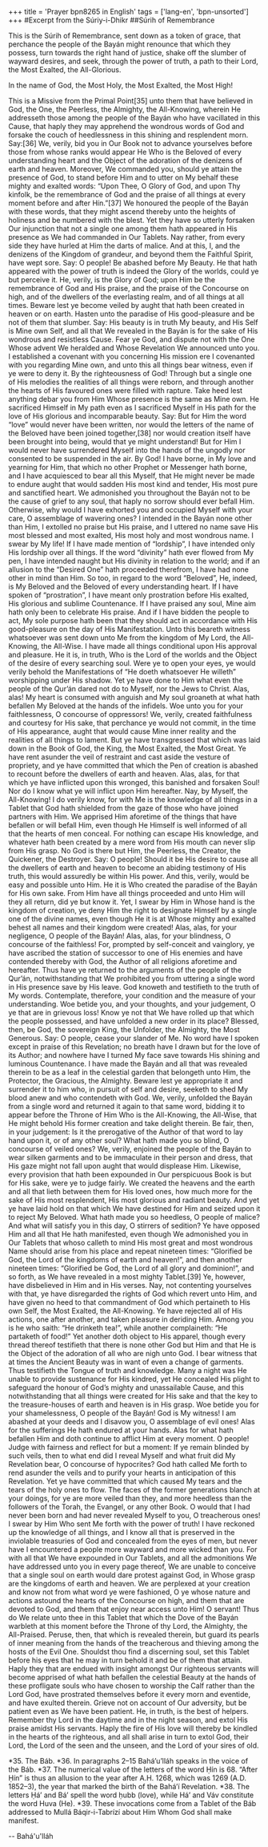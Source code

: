 +++
title = 'Prayer bpn8265 in English'
tags = ['lang-en', 'bpn-unsorted']
+++
#Excerpt from the Súriy-i-Dhikr
##Súrih of Remembrance

This is the Súrih of Remembrance, sent down as a token of grace, that perchance the people of the Bayán might renounce that which they possess, turn towards the right hand of justice, shake off the slumber of wayward desires, and seek, through the power of truth, a path to their Lord, the Most Exalted, the All-Glorious.

In the name of God, the Most Holy, the Most Exalted, the Most High!

This is a Missive from the Primal Point[35] unto them that have believed in God, the One, the Peerless, the Almighty, the All-Knowing, wherein He addresseth those among the people of the Bayán who have vacillated in this Cause, that haply they may apprehend the wondrous words of God and forsake the couch of heedlessness in this shining and resplendent morn.
Say:[36] We, verily, bid you in Our Book not to advance yourselves before those from whose ranks would appear He Who is the Beloved of every understanding heart and the Object of the adoration of the denizens of earth and heaven. Moreover, We commanded you, should ye attain the presence of God, to stand before Him and to utter on My behalf these mighty and exalted words: “Upon Thee, O Glory of God, and upon Thy kinfolk, be the remembrance of God and the praise of all things at every moment before and after Hín.”[37] We honoured the people of the Bayán with these words, that they might ascend thereby unto the heights of holiness and be numbered with the blest. Yet they have so utterly forsaken Our injunction that not a single one among them hath appeared in His presence as We had commanded in Our Tablets. Nay rather, from every side they have hurled at Him the darts of malice. And at this, I, and the denizens of the Kingdom of grandeur, and beyond them the Faithful Spirit, have wept sore.
Say: O people! Be abashed before My Beauty. He that hath appeared with the power of truth is indeed the Glory of the worlds, could ye but perceive it. He, verily, is the Glory of God; upon Him be the remembrance of God and His praise, and the praise of the Concourse on high, and of the dwellers of the everlasting realm, and of all things at all times. Beware lest ye become veiled by aught that hath been created in heaven or on earth. Hasten unto the paradise of His good-pleasure and be not of them that slumber.
Say: His beauty is in truth My beauty, and His Self is Mine own Self, and all that We revealed in the Bayán is for the sake of His wondrous and resistless Cause. Fear ye God, and dispute not with the One Whose advent We heralded and Whose Revelation We announced unto you. I established a covenant with you concerning His mission ere I covenanted with you regarding Mine own, and unto this all things bear witness, even if ye were to deny it. By the righteousness of God! Through but a single one of His melodies the realities of all things were reborn, and through another the hearts of His favoured ones were filled with rapture. Take heed lest anything debar you from Him Whose presence is the same as Mine own. He sacrificed Himself in My path even as I sacrificed Myself in His path for the love of His glorious and incomparable beauty.
Say: But for Him the word “love” would never have been written, nor would the letters of the name of the Beloved have been joined together,[38] nor would creation itself have been brought into being, would that ye might understand! But for Him I would never have surrendered Myself into the hands of the ungodly nor consented to be suspended in the air. By God! I have borne, in My love and yearning for Him, that which no other Prophet or Messenger hath borne, and I have acquiesced to bear all this Myself, that He might never be made to endure aught that would sadden His most kind and tender, His most pure and sanctified heart. We admonished you throughout the Bayán not to be the cause of grief to any soul, that haply no sorrow should ever befall Him. Otherwise, why would I have exhorted you and occupied Myself with your care, O assemblage of wavering ones? I intended in the Bayán none other than Him, I extolled no praise but His praise, and I uttered no name save His most blessed and most exalted, His most holy and most wondrous name.
I swear by My life! If I have made mention of “lordship”, I have intended only His lordship over all things. If the word “divinity” hath ever flowed from My pen, I have intended naught but His divinity in relation to the world; and if an allusion to the “Desired One” hath proceeded therefrom, I have had none other in mind than Him. So too, in regard to the word “Beloved”, He, indeed, is My Beloved and the Beloved of every understanding heart. If I have spoken of “prostration”, I have meant only prostration before His exalted, His glorious and sublime Countenance. If I have praised any soul, Mine aim hath only been to celebrate His praise. And if I have bidden the people to act, My sole purpose hath been that they should act in accordance with His good-pleasure on the day of His Manifestation. Unto this beareth witness whatsoever was sent down unto Me from the kingdom of My Lord, the All-Knowing, the All-Wise.
I have made all things conditional upon His approval and pleasure. He it is, in truth, Who is the Lord of the worlds and the Object of the desire of every searching soul. Were ye to open your eyes, ye would verily behold the Manifestations of “He doeth whatsoever He willeth” worshipping under His shadow. Yet ye have done to Him what even the people of the Qur’án dared not do to Myself, nor the Jews to Christ. Alas, alas! My heart is consumed with anguish and My soul groaneth at what hath befallen My Beloved at the hands of the infidels. Woe unto you for your faithlessness, O concourse of oppressors! We, verily, created faithfulness and courtesy for His sake, that perchance ye would not commit, in the time of His appearance, aught that would cause Mine inner reality and the realities of all things to lament. But ye have transgressed that which was laid down in the Book of God, the King, the Most Exalted, the Most Great. Ye have rent asunder the veil of restraint and cast aside the vesture of propriety, and ye have committed that which the Pen of creation is abashed to recount before the dwellers of earth and heaven.
Alas, alas, for that which ye have inflicted upon this wronged, this banished and forsaken Soul! Nor do I know what ye will inflict upon Him hereafter. Nay, by Myself, the All-Knowing! I do verily know, for with Me is the knowledge of all things in a Tablet that God hath shielded from the gaze of those who have joined partners with Him. We apprised Him aforetime of the things that have befallen or will befall Him, even though He Himself is well informed of all that the hearts of men conceal. For nothing can escape His knowledge, and whatever hath been created by a mere word from His mouth can never slip from His grasp. No God is there but Him, the Peerless, the Creator, the Quickener, the Destroyer.
Say: O people! Should it be His desire to cause all the dwellers of earth and heaven to become an abiding testimony of His truth, this would assuredly be within His power. And this, verily, would be easy and possible unto Him. He it is Who created the paradise of the Bayán for His own sake. From Him have all things proceeded and unto Him will they all return, did ye but know it. Yet, I swear by Him in Whose hand is the kingdom of creation, ye deny Him the right to designate Himself by a single one of the divine names, even though He it is at Whose mighty and exalted behest all names and their kingdom were created!
Alas, alas, for your negligence, O people of the Bayán! Alas, alas, for your blindness, O concourse of the faithless! For, prompted by self-conceit and vainglory, ye have ascribed the station of successor to one of His enemies and have contended thereby with God, the Author of all religions aforetime and hereafter. Thus have ye returned to the arguments of the people of the Qur’án, notwithstanding that We prohibited you from uttering a single word in His presence save by His leave. God knoweth and testifieth to the truth of My words. Contemplate, therefore, your condition and the measure of your understanding. Woe betide you, and your thoughts, and your judgement, O ye that are in grievous loss! Know ye not that We have rolled up that which the people possessed, and have unfolded a new order in its place? Blessed, then, be God, the sovereign King, the Unfolder, the Almighty, the Most Generous.
Say: O people, cease your slander of Me. No word have I spoken except in praise of this Revelation; no breath have I drawn but for the love of its Author; and nowhere have I turned My face save towards His shining and luminous Countenance. I have made the Bayán and all that was revealed therein to be as a leaf in the celestial garden that belongeth unto Him, the Protector, the Gracious, the Almighty. Beware lest ye appropriate it and surrender it to him who, in pursuit of self and desire, seeketh to shed My blood anew and who contendeth with God. We, verily, unfolded the Bayán from a single word and returned it again to that same word, bidding it to appear before the Throne of Him Who is the All-Knowing, the All-Wise, that He might behold His former creation and take delight therein. Be fair, then, in your judgement: Is it the prerogative of the Author of that word to lay hand upon it, or of any other soul? What hath made you so blind, O concourse of veiled ones?
We, verily, enjoined the people of the Bayán to wear silken garments and to be immaculate in their person and dress, that His gaze might not fall upon aught that would displease Him. Likewise, every provision that hath been expounded in Our perspicuous Book is but for His sake, were ye to judge fairly. We created the heavens and the earth and all that lieth between them for His loved ones, how much more for the sake of His most resplendent, His most glorious and radiant beauty. And yet ye have laid hold on that which We have destined for Him and seized upon it to reject My Beloved. What hath made you so heedless, O people of malice? And what will satisfy you in this day, O stirrers of sedition?
Ye have opposed Him and all that He hath manifested, even though We admonished you in Our Tablets that whoso calleth to mind His most great and most wondrous Name should arise from his place and repeat nineteen times: “Glorified be God, the Lord of the kingdoms of earth and heaven!”, and then another nineteen times: “Glorified be God, the Lord of all glory and dominion!”, and so forth, as We have revealed in a most mighty Tablet.[39] Ye, however, have disbelieved in Him and in His verses. Nay, not contenting yourselves with that, ye have disregarded the rights of God which revert unto Him, and have given no heed to that commandment of God which pertaineth to His own Self, the Most Exalted, the All-Knowing. Ye have rejected all of His actions, one after another, and taken pleasure in deriding Him. Among you is he who saith: “He drinketh tea!”, while another complaineth: “He partaketh of food!” Yet another doth object to His apparel, though every thread thereof testifieth that there is none other God but Him and that He is the Object of the adoration of all who are nigh unto God. I bear witness that at times the Ancient Beauty was in want of even a change of garments. Thus testifieth the Tongue of truth and knowledge. Many a night was He unable to provide sustenance for His kindred, yet He concealed His plight to safeguard the honour of God’s mighty and unassailable Cause, and this notwithstanding that all things were created for His sake and that the key to the treasure-houses of earth and heaven is in His grasp.
Woe betide you for your shamelessness, O people of the Bayán! God is My witness! I am abashed at your deeds and I disavow you, O assemblage of evil ones! Alas for the sufferings He hath endured at your hands. Alas for what hath befallen Him and doth continue to afflict Him at every moment. O people! Judge with fairness and reflect for but a moment: If ye remain blinded by such veils, then to what end did I reveal Myself and what fruit did My Revelation bear, O concourse of hypocrites? God hath called Me forth to rend asunder the veils and to purify your hearts in anticipation of this Revelation. Yet ye have committed that which caused My tears and the tears of the holy ones to flow. The faces of the former generations blanch at your doings, for ye are more veiled than they, and more heedless than the followers of the Torah, the Evangel, or any other Book.
O would that I had never been born and had never revealed Myself to you, O treacherous ones! I swear by Him Who sent Me forth with the power of truth! I have reckoned up the knowledge of all things, and I know all that is preserved in the inviolable treasuries of God and concealed from the eyes of men, but never have I encountered a people more wayward and more wicked than you. For with all that We have expounded in Our Tablets, and all the admonitions We have addressed unto you in every page thereof, We are unable to conceive that a single soul on earth would dare protest against God, in Whose grasp are the kingdoms of earth and heaven. We are perplexed at your creation and know not from what word ye were fashioned, O ye whose nature and actions astound the hearts of the Concourse on high, and them that are devoted to God, and them that enjoy near access unto Him!
O servant! Thus do We relate unto thee in this Tablet that which the Dove of the Bayán warbleth at this moment before the Throne of thy Lord, the Almighty, the All-Praised. Peruse, then, that which is revealed therein, but guard its pearls of inner meaning from the hands of the treacherous and thieving among the hosts of the Evil One. Shouldst thou find a discerning soul, set this Tablet before his eyes that he may in turn behold it and be of them that attain. Haply they that are endued with insight amongst Our righteous servants will become apprised of what hath befallen the celestial Beauty at the hands of these profligate souls who have chosen to worship the Calf rather than the Lord God, have prostrated themselves before it every morn and eventide, and have exulted therein.
Grieve not on account of Our adversity, but be patient even as We have been patient. He, in truth, is the best of helpers. Remember thy Lord in the daytime and in the night season, and extol His praise amidst His servants. Haply the fire of His love will thereby be kindled in the hearts of the righteous, and all shall arise in turn to extol God, their Lord, the Lord of the seen and the unseen, and the Lord of your sires of old.

*35.    The Báb.
*36.    In paragraphs 2–15 Bahá’u’lláh speaks in the voice of the Báb.
*37.    The numerical value of the letters of the word Ḥín is 68. “After Ḥín” is thus an allusion to the year after A.H. 1268, which was 1269 (A.D. 1852–3), the year that marked the birth of the Bahá’í Revelation.
*38.    The letters Ḥá’ and Bá’ spell the word ḥubb (love), while Há’ and Váv constitute the word Huva (He).
*39.    These invocations come from a Tablet of the Báb addressed to Mullá Báqir-i-Tabrízí about Him Whom God shall make manifest.

-- Bahá'u'lláh
